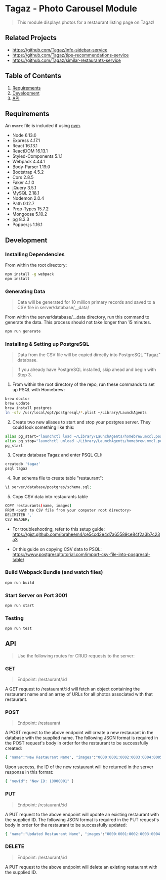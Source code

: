 # Tagaz - Photo Carousel Module

> This module displays photos for a restaurant listing page on Tagaz!

## Related Projects

  - https://github.com/Tagaz/info-sidebar-service
  - https://github.com/Tagaz/tips-recommendations-service
  - https://github.com/Tagaz/similar-restaurants-service

## Table of Contents

1. [Requirements](#requirements)
1. [Development](#development)
1. [API](#API)

## Requirements

An `nvmrc` file is included if using [nvm](https://github.com/creationix/nvm).

- Node 6.13.0
- Express 4.17.1
- React 16.13.1
- ReactDOM 16.13.1
- Styled-Components 5.1.1
- Webpack 4.44.1
- Body-Parser 1.19.0
- Bootstrap 4.5.2
- Cors 2.8.5
- Faker 4.1.0
- jQuery 3.5.1
- MySQL 2.18.1
- Nodemon 2.0.4
- Path 0.12.7
- Prop-Types 15.7.2
- Mongoose 5.10.2
- pg 8.3.3
- Popper.js 1.16.1

## Development

### Installing Dependencies

From within the root directory:

```sh
npm install -g webpack
npm install
```

### Generating Data

> Data will be generated for 10 million primary records and saved to a CSV file in server/database/__data/

From within the server/database/__data directory, run this command to generate the data. This process should not take longer than 15 minutes.

```sh
npm run generate
```

### Installing & Setting up PostgreSQL

> Data from the CSV file will be copied directly into PostgreSQL "Tagaz" database.

> If you already have PostgreSQL installed, skip ahead and begin with Step 3.

1. From within the root directory of the repo, run these commands to set up PSQL with Homebrew:

```sh
brew doctor
brew update
brew install postgres
ln -sfv /usr/local/opt/postgresql/*.plist ~/Library/LaunchAgents
```

2. Create two new aliases to start and stop your postgres server. They could look something like this:

```sh
alias pg_start="launchctl load ~/Library/LaunchAgents/homebrew.mxcl.postgresql.plist"
alias pg_stop="launchctl unload ~/Library/LaunchAgents/homebrew.mxcl.postgresql.plist"
pg_start
```

3. Create database Tagaz and enter PSQL CLI:

```sh
createdb 'tagaz'
psql tagaz
```

4. Run schema file to create table "restaurant":

```sh
\i server/database/postgres/schema.sql;
```

5. Copy CSV data into restaurants table

```sh
COPY restaurants(name, images)
FROM <path to CSV file from your computer root directory>
DELIMITER ','
CSV HEADER;
```

- For troubleshooting, refer to this setup guide: https://gist.github.com/ibraheem4/ce5ccd3e4d7a65589ce84f2a3b7c23a3

- Or this guide on copying CSV data to PSQL: https://www.postgresqltutorial.com/import-csv-file-into-posgresql-table/

### Build Webpack Bundle (and watch files)
```sh
npm run build
```

### Start Server on Port 3001
```sh
npm run start
```

### Testing
```sh
npm run test
```

## API

> Use the following routes for CRUD requests to the server:

### GET

> Endpoint: /restaurant/:id

A GET request to /restaurant/:id will fetch an object containing the restaurant name and an array of URLs for all photos associated with that restaurant.

### POST

> Endpoint: /restaurant

A POST request to the above endpoint will create a new restaurant in the database with the supplied name. The following JSON format is required in the POST request's body in order for the restaurant to be successfully created:

```sh
{ "name":"New Restaurant Name", "images":"0000:0001:0002:0003:0004:0005" }
```

Upon success, the ID of the new restaurant will be returned in the server response in this format:

```sh
{ "newId": "New ID: 10000001" }
```

### PUT

> Endpoint: /restaurant/:id

A PUT request to the above endpoint will update an existing restaurant with the supplied ID.
The following JSON format is required in the PUT request's body in order for the restaurant to be successfully updated:

```sh
{ "name":"Updated Restaurant Name", "images":"0000:0001:0002:0003:0004:0005" }
```

### DELETE

> Endpoint: /restaurant/:id

A PUT request to the above endpoint will delete an existing restaurant with the supplied ID.

